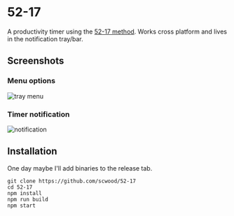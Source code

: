 # 52-17

A productivity timer using the [52-17 method](https://en.wikipedia.org/wiki/52/17_rule). Works cross platform and lives in the notification tray/bar.

## Screenshots

### Menu options

![tray menu](https://i.imgur.com/Qmsqa3V.png)

### Timer notification

![notification](https://i.imgur.com/1p2hI04.png)

## Installation

One day maybe I'll add binaries to the release tab.

```
git clone https://github.com/scwood/52-17
cd 52-17
npm install
npm run build
npm start
```

